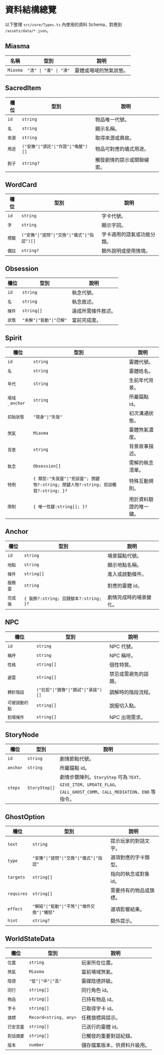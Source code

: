# 資料結構總覽
以下整理 `src/core/Types.ts` 內使用的資料 Schema，對應到 `/assets/data/*.json`。

## Miasma
| 名稱 | 型別 | 說明 |
| --- | --- | --- |
| `Miasma` | `"清" \| "濁" \| "沸"` | 靈體或場域的煞氣狀態。 |

## SacredItem
| 欄位 | 型別 | 說明 |
| --- | --- | --- |
| `id` | `string` | 物品唯一代號。 |
| `名` | `string` | 顯示名稱。 |
| `來源` | `string` | 取得來源或典故。 |
| `用途` | `("安撫"\|"請託"\|"作證"\|"喚醒")[]` | 物品可對應的儀式用途。 |
| `鉤子` | `string?` | 觸發劇情的提示或關聯線索。 |

## WordCard
| 欄位 | 型別 | 說明 |
| --- | --- | --- |
| `id` | `string` | 字卡代號。 |
| `字` | `string` | 顯示字詞。 |
| `標籤` | `("安撫"\|"提問"\|"交換"\|"儀式"\|"指認")[]` | 字卡適用的語氣或功能分類。 |
| `備註` | `string?` | 額外說明或使用情境。 |

## Obsession
| 欄位 | 型別 | 說明 |
| --- | --- | --- |
| `id` | `string` | 執念代號。 |
| `名` | `string` | 執念敘述。 |
| `條件` | `string[]` | 達成所需條件敘述。 |
| `狀態` | `"未解"\|"鬆動"\|"已解"` | 當前完成度。 |

## Spirit
| 欄位 | 型別 | 說明 |
| --- | --- | --- |
| `id` | `string` | 靈體代號。 |
| `名` | `string` | 靈體姓名。 |
| `年代` | `string` | 生前年代背景。 |
| `場域_anchor` | `string` | 所屬錨點 id。 |
| `初始狀態` | `"現身"\|"失我"` | 初次溝通狀態。 |
| `煞氣` | `Miasma` | 靈體煞氣濃度。 |
| `背景` | `string` | 背景故事描述。 |
| `執念` | `Obsession[]` | 需解的執念清單。 |
| `特例` | `{ 類型:"失我靈"\|"拒談靈"; 關鍵物?:string; 關鍵人物?:string; 拒談觸發?:string; }?` | 特殊互動規則。 |
| `限制` | `{ 唯一性鍵:string[]; }?` | 用於資料驗證的唯一鍵。 |

## Anchor
| 欄位 | 型別 | 說明 |
| --- | --- | --- |
| `id` | `string` | 場景錨點代號。 |
| `地點` | `string` | 顯示地點名稱。 |
| `條件` | `string[]` | 進入或啟動條件。 |
| `服務靈` | `string` | 對應的靈體 id。 |
| `完成後` | `{ 裝飾?:string; 回聲腳本?:string; }?` | 劇情完成時的場景變化。 |

## NPC
| 欄位 | 型別 | 說明 |
| --- | --- | --- |
| `id` | `string` | NPC 代號。 |
| `稱呼` | `string` | NPC 稱呼。 |
| `性格` | `string[]` | 個性特質。 |
| `避雷` | `string[]` | 禁忌或需避免的話題。 |
| `轉折階段` | `("抗拒"\|"猶豫"\|"願試"\|"承諾")[]` | 調解時的階段流程。 |
| `可被說動的點` | `string[]` | 說服切入點。 |
| `到場條件` | `string[]` | NPC 出現需求。 |

## StoryNode
| 欄位 | 型別 | 說明 |
| --- | --- | --- |
| `id` | `string` | 劇情節點代號。 |
| `anchor` | `string` | 所屬錨點 id。 |
| `steps` | `StoryStep[]` | 劇情步驟陣列。`StoryStep` 可為 `TEXT`、`GIVE_ITEM`、`UPDATE_FLAG`、`CALL_GHOST_COMM`、`CALL_MEDIATION`、`END` 等指令。 |

## GhostOption
| 欄位 | 型別 | 說明 |
| --- | --- | --- |
| `text` | `string` | 提示玩家的對話文字。 |
| `type` | `"安撫"\|"提問"\|"交換"\|"儀式"\|"指認"` | 選項對應的字卡類型。 |
| `targets` | `string[]` | 指向的執念或對象 id。 |
| `requires` | `string[]` | 需要持有的物品或旗標。 |
| `effect` | `"解結"\|"鬆動"\|"平煞"\|"條件交換"\|"觸怒"` | 選項影響結果。 |
| `hint` | `string?` | 額外提示。 |

## WorldStateData
| 欄位 | 型別 | 說明 |
| --- | --- | --- |
| `位置` | `string` | 玩家所在位置。 |
| `煞氣` | `Miasma` | 當前場域煞氣。 |
| `陰德` | `"低"\|"中"\|"高"` | 靈媒陰德評級。 |
| `同行` | `string[]` | 同行角色 id。 |
| `物品` | `string[]` | 已持有物品 id。 |
| `字卡` | `string[]` | 已取得字卡 id。 |
| `旗標` | `Record<string, any>` | 任務旗標與提示。 |
| `已安息靈` | `string[]` | 已送行的靈體 id。 |
| `對話摘要` | `string[]` | 已觸發的重要對話紀錄。 |
| `版本` | `number` | 儲存檔案版本，供資料升級用。 |